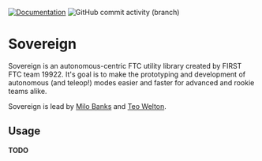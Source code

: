 [![Documentation](https://github.com/rh-robotics/sovereign/actions/workflows/deploy_doc.yml/badge.svg)](https://github.com/rh-robotics/sovereign/actions/workflows/deploy_doc.yml)
![GitHub commit activity (branch)](https://img.shields.io/github/commit-activity/w/rh-robotics/sovereign)

# Sovereign
Sovereign is an autonomous-centric FTC utility library created by FIRST FTC team 19922. It's goal is
to make the prototyping and development of autonomous (and teleop!) modes easier and faster for
advanced and rookie teams alike.

Sovereign is lead by
[Milo Banks](https://github.com/IsaccBarker) and
[Teo Welton](https://github.com/DragonDev07).

## Usage
**TODO**